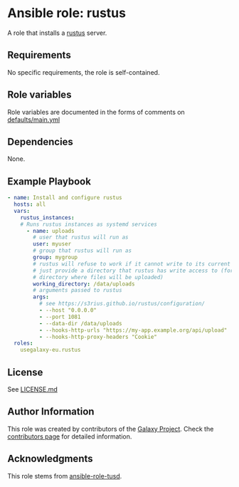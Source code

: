 # Ansible role: rustus

A role that installs a [rustus](https://github.com/s3rius/rustus) server.

## Requirements

No specific requirements, the role is self-contained.

## Role variables

Role variables are documented in the forms of comments on [defaults/main.yml](defaults/main.yml)

## Dependencies

None.

## Example Playbook

```yaml
- name: Install and configure rustus
  hosts: all
  vars:
    rustus_instances:
    # Runs rustus instances as systemd services
      - name: uploads
        # user that rustus will run as
        user: myuser
        # group that rustus will run as
        group: mygroup
        # rustus will refuse to work if it cannot write to its current working directory,
        # just provide a directory that rustus has write access to (for example the same
        # directory where files will be uploaded)
        working_directory: /data/uploads
        # arguments passed to rustus
        args:
          # see https://s3rius.github.io/rustus/configuration/
          - --host "0.0.0.0"
          - --port 1081
          - --data-dir /data/uploads
          - --hooks-http-urls "https://my-app.example.org/api/upload"
          - --hooks-http-proxy-headers "Cookie"
  roles:
    usegalaxy-eu.rustus
```

## License

See [LICENSE.md](LICENSE.md)

## Author Information

This role was created by contributors of the [Galaxy Project](https://galaxyproject.org/). Check the [contributors page](https://github.com/usegalaxy-eu/ansible-rustus/graphs/contributors) for detailed information.

## Acknowledgments

This role stems from [ansible-role-tusd](https://galaxy.ansible.com/galaxyproject/tusd).
